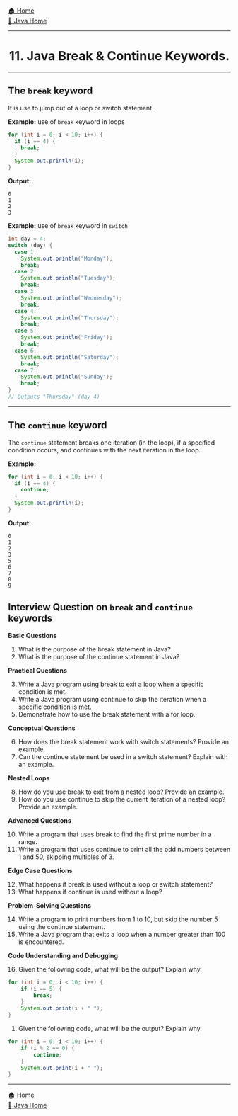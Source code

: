 [🏠 Home](../../../README.md) <br/>
[🍵 Java Home](../Java.md)

<hr/>

<h1 style="text-align: center">11. Java Break & Continue Keywords.</h1>

<hr/>

## The `break` keyword

It is use to jump out of a loop or switch statement.

**Example:** use of `break` keyword in loops
```java
for (int i = 0; i < 10; i++) {
  if (i == 4) {
    break;
  }
  System.out.println(i);
}
```
**Output:**
```
0
1
2
3
```

**Example:** use of `break` keyword in `switch`
```java
int day = 4;
switch (day) {
  case 1:
    System.out.println("Monday");
    break;
  case 2:
    System.out.println("Tuesday");
    break;
  case 3:
    System.out.println("Wednesday");
    break;
  case 4:
    System.out.println("Thursday");
    break;
  case 5:
    System.out.println("Friday");
    break;
  case 6:
    System.out.println("Saturday");
    break;
  case 7:
    System.out.println("Sunday");
    break;
}
// Outputs "Thursday" (day 4)
```

<hr/>

## The `continue` keyword

The `continue` statement breaks one iteration (in the loop), if a specified condition occurs, and continues with the next iteration in the loop.

**Example:**
```java
for (int i = 0; i < 10; i++) {
  if (i == 4) {
    continue;
  }
  System.out.println(i);
}
```
**Output:**
```
0
1
2
3
5
6
7
8
9
```

## Interview Question on `break` and `continue` keywords

**Basic Questions**

1. What is the purpose of the break statement in Java?
2. What is the purpose of the continue statement in Java?

**Practical Questions**

3. Write a Java program using break to exit a loop when a specific condition is met.
4. Write a Java program using continue to skip the iteration when a specific condition is met.
5. Demonstrate how to use the break statement with a for loop.

**Conceptual Questions**

6. How does the break statement work with switch statements? Provide an example.
7. Can the continue statement be used in a switch statement? Explain with an example.

**Nested Loops**

8. How do you use break to exit from a nested loop? Provide an example.
9. How do you use continue to skip the current iteration of a nested loop? Provide an example.

**Advanced Questions**

10. Write a program that uses break to find the first prime number in a range.
11. Write a program that uses continue to print all the odd numbers between 1 and 50, skipping multiples of 3.

**Edge Case Questions**

12. What happens if break is used without a loop or switch statement?
13. What happens if continue is used without a loop?

**Problem-Solving Questions**

14. Write a program to print numbers from 1 to 10, but skip the number 5 using the continue statement.
15. Write a Java program that exits a loop when a number greater than 100 is encountered.

**Code Understanding and Debugging**

16. Given the following code, what will be the output? Explain why.
```java
for (int i = 0; i < 10; i++) {
    if (i == 5) {
        break;
    }
    System.out.print(i + " ");
}
```
1.  Given the following code, what will be the output? Explain why.
```java
for (int i = 0; i < 10; i++) {
    if (i % 2 == 0) {
        continue;
    }
    System.out.print(i + " ");
}
```

<hr/>

[🏠 Home](../../../README.md) <br/>
[🍵 Java Home](../Java.md)